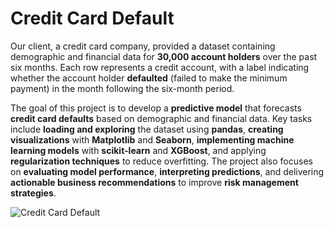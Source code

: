# Credit Card Default

Our client, a credit card company, provided a dataset containing demographic and financial data for **30,000 account holders** over the past six months. Each row represents a credit account, with a label indicating whether the account holder **defaulted** (failed to make the minimum payment) in the month following the six-month period.

The goal of this project is to develop a **predictive model** that forecasts **credit card defaults** based on demographic and financial data. Key tasks include **loading and exploring** the dataset using **pandas**, **creating visualizations** with **Matplotlib** and **Seaborn**, **implementing machine learning models** with **scikit-learn** and **XGBoost**, and applying **regularization techniques** to reduce overfitting. The project also focuses on **evaluating model performance**, **interpreting predictions**, and delivering **actionable business recommendations** to improve **risk management strategies**.

![Credit Card Default](https://github.com/yildiramdsa/credit_card_default/blob/main/images/credit_card_default.png)
